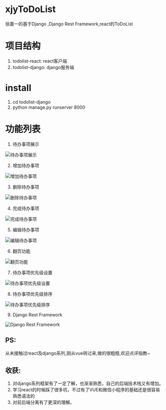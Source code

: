 # xjyToDoList
徐嘉一的基于Django ,Django Rest Framework,react的ToDoList

# 项目结构

1. todolist-react: react客户端
2. todolist-django: django服务端

# install

1. cd todolist-django
2. python manage.py runserver 8000

# 功能列表

1. 待办事项展示

![待办事项展示](https://04ke.cn/static/show.gif "展示")

2. 增加待办事项

![增加待办事项](https://04ke.cn/static/add.gif "增加")

3. 删除待办事项

![删除待办事项](https://04ke.cn/static/delete.gif "删除")

4. 完成待办事项

![完成待办事项](https://04ke.cn/static/finish.gif "完成")

5. 编辑待办事项

![编辑待办事项](https://04ke.cn/static/change.gif "编辑")

6. 翻页功能

![翻页功能](https://04ke.cn/static/page.gif "翻页")

7. 待办事项优先级设置

![待办事项优先级设置](https://04ke.cn/static/level.gif "优先级")

8. 待办事项优先级排序

![待办事项优先级排序](https://04ke.cn/static/sort.gif "排序")

9. Django Rest Framework

![Django Rest Framework](https://04ke.cn/static/django-list.png "django")

## PS:
从未接触过react及django系列,刚从vue转过来,做的很粗糙,欢迎点评指教~

## 收获:

1. 对django系列框架有了一定了解，也渐渐熟悉，自己的后端技术栈又有增加。
2. 学习react的时候踩了很多坑，不过有了VUE和微信小程序的基础还是很容易熟悉语法的
3. 对前后端分离有了更深的理解。